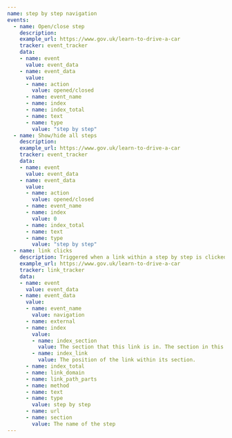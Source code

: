 ```yaml
---
name: step by step navigation
events:
  - name: Open/close step
    description:
    example_url: https://www.gov.uk/learn-to-drive-a-car
    tracker: event_tracker
    data:
    - name: event
      value: event_data
    - name: event_data
      value:
      - name: action
        value: opened/closed
      - name: event_name
      - name: index
      - name: index_total
      - name: text
      - name: type
        value: "step by step"
  - name: Show/hide all steps
    description:
    example_url: https://www.gov.uk/learn-to-drive-a-car
    tracker: event_tracker
    data:
    - name: event
      value: event_data
    - name: event_data
      value:
      - name: action
        value: opened/closed
      - name: event_name
      - name: index
        value: 0
      - name: index_total
      - name: text
      - name: type
        value: "step by step"
  - name: link clicks
    description: Triggered when a link within a step by step is clicked, right clicked, shift clicked, control clicked, or windows key/command key clicked.
    example_url: https://www.gov.uk/learn-to-drive-a-car
    tracker: link_tracker
    data:
    - name: event
      value: event_data
    - name: event_data
      value:
      - name: event_name
        value: navigation
      - name: external
      - name: index
        value:
        - name: index_section
          value: The section that this link is in. The section in this case refers to the step number.
        - name: index_link
          value: The position of the link within its section.
      - name: index_total
      - name: link_domain
      - name: link_path_parts
      - name: method
      - name: text
      - name: type
        value: step by step
      - name: url
      - name: section
        value: The name of the step
---
```

